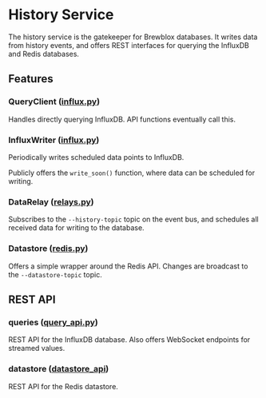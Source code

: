 # History Service

The history service is the gatekeeper for Brewblox databases. It writes data from history events, and offers REST interfaces for querying the InfluxDB and Redis databases.

## Features

### QueryClient ([influx.py](./brewblox_history/influx.py))

Handles directly querying InfluxDB. API functions eventually call this.

### InfluxWriter ([influx.py](./brewblox_history/influx.py))

Periodically writes scheduled data points to InfluxDB.

Publicly offers the `write_soon()` function, where data can be scheduled for writing.

### DataRelay ([relays.py](./brewblox_history/relays.py))

Subscribes to the `--history-topic` topic on the event bus, and schedules all received data for writing to the database.

### Datastore ([redis.py](./brewblox_history/redis.py))

Offers a simple wrapper around the Redis API.
Changes are broadcast to the `--datastore-topic` topic.

## REST API

### queries ([query_api.py](./brewblox_history/query_api.py))

REST API for the InfluxDB database. Also offers WebSocket endpoints for streamed values.

### datastore ([datastore_api](./brewblox_history/datastore_api.py))

REST API for the Redis datastore.
